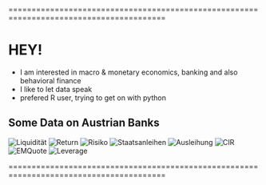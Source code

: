 ========================================================================================
# HEY! 

- I am interested in macro & monetary economics, banking and also behavioral finance
- I like to let data speak
- prefered R user, trying to get on with python



## Some Data on Austrian Banks


![Liquidität](https://user-images.githubusercontent.com/63603922/103804646-c1915680-5052-11eb-9e7e-bdf793598198.png)
![Return](https://user-images.githubusercontent.com/63603922/103804649-c2c28380-5052-11eb-828e-723c313189ae.png)
![Risiko](https://user-images.githubusercontent.com/63603922/103804650-c2c28380-5052-11eb-89f8-83f7487fe919.png)
![Staatsanleihen](https://user-images.githubusercontent.com/63603922/103804651-c2c28380-5052-11eb-8281-640ec403eae9.png)
![Ausleihung](https://user-images.githubusercontent.com/63603922/103804652-c35b1a00-5052-11eb-8c4e-fc0b1ca4cd2c.png)
![CIR](https://user-images.githubusercontent.com/63603922/103804654-c35b1a00-5052-11eb-824d-04e4f954f7a0.png)
![EMQuote](https://user-images.githubusercontent.com/63603922/103804657-c3f3b080-5052-11eb-874c-5f19fdbe3096.png)
![Leverage](https://user-images.githubusercontent.com/63603922/103804659-c3f3b080-5052-11eb-9364-1a196cdc3441.png)


========================================================================================
